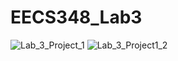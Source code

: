 # EECS348_Lab3
![Lab_3_Project_1](https://user-images.githubusercontent.com/103295216/218279844-22f43045-5583-449e-860c-d6c4cb050c6f.png)
![Lab_3_Project1_2](https://user-images.githubusercontent.com/103295216/218279898-be4663d9-6fc4-47d4-8304-ebadde154e20.png)
